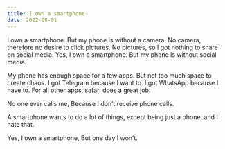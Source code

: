 ```yaml
---
title: I own a smartphone
date: 2022-08-01
---
```


I own a smartphone.
But my phone is without a camera.
No camera, therefore no desire to click pictures.
No pictures, so I got nothing to share on social media.
Yes, I own a smartphone.
But my phone is without social media.

My phone has enough space for a few apps.
But not too much space to create chaos.
I got Telegram because I want to.
I got WhatsApp because I have to.
For all other apps, safari does a great job.

No one ever calls me,
Because I don’t receive phone calls.

A smartphone wants to do a lot of things,
except being just a phone,
and I hate that.

Yes, I own a smartphone,
But one day I won’t.
